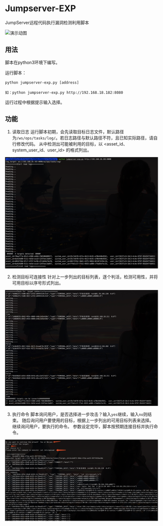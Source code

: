 # Jumpserver-EXP
JumpServer远程代码执行漏洞检测利用脚本

![演示动图](https://github.com/Veraxy00/Jumpserver-EXP/blob/main/JumpserverEXP.gif)

## 用法
脚本在python3环境下编写。

运行脚本：

```
python jumpserver-exp.py [address]

如：python jumpserver-exp.py http://192.168.18.182:8080
```
运行过程中根据提示输入选择。


## 功能
1. 读取日志
运行脚本初期，会先读取目标日志文件，默认路径为`/ws/ops/tasks/log/`。若日志路径与默认路径不符，且已知实际路径，请自行修改代码。
从中检测出可能被利用的目标，以 <asset_id、system_user_id、user_id> 的格式列出。

![读取日志演示](1.jpg)

2. 检测目标可连接性
针对上一步列出的目标列表，逐个判活，检测可用性，并将可用目标以序号形式列出。

![目标判活演示](2.jpg)

3. 执行命令
脚本询问用户，是否选择进一步攻击？输入`yes`继续，输入`no`则结束。
随后询问用户要使用的目标，根据上一步列出的可用目标列表来选择。
继续询问用户，要执行的命令。
参数设定完毕，脚本按预期连接目标并执行命令。

![执行命令演示](3.jpg)
